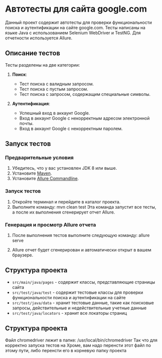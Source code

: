 # Автотесты для сайта google.com

Данный проект содержит автотесты для проверки функциональности поиска и аутентификации на сайте google.com. 
Тесты написаны на языке Java с использованием Selenium WebDriver и TestNG. Для отчетности используется Allure.

## Описание тестов

Тесты разделены на две категории:

1. **Поиск**:
    - Тест поиска с валидным запросом.
    - Тест поиска с пустым запросом.
    - Тест поиска с запросом, содержащим специальные символы.

2. **Аутентификация**:
    - Успешный вход в аккаунт Google.
    - Вход в аккаунт Google с некорректным адресом электронной почты.
    - Вход в аккаунт Google с некорректным паролем.

## Запуск тестов

### Предварительные условия

1. Убедитесь, что у вас установлен JDK 8 или выше.
2. Установите [Maven](https://maven.apache.org/download.cgi).
3. Установите [Allure Commandline](https://docs.qameta.io/allure/#_installing_a_commandline).

### Запуск тестов

1. Откройте терминал и перейдите в каталог проекта.
2. Выполните команду: mvn clean test
Эта команда запустит все тесты, а после их выполнения сгенерирует отчет Allure.

### Генерация и просмотр Allure отчета

1. После выполнения тестов выполните следующую команду: allure serve

2. Allure отчет будет сгенерирован и автоматически открыт в вашем браузере.

## Структура проекта

- `src/main/java/pages` - содержит классы, представляющие страницы сайта
- `src/test/java/test` - содержит тестовые классы для проверки функциональности поиска и аутентификации на сайте 
- `src/test/java/data` - хранит тестовые данные, такие как поисковые запросы, действительные и недействительные учетные данные
- `src/test/java/locators` - хранит все локаторы страниц

## Структура проекта
Файл chromedriver лежит в папке: /usr/local/bin/chromedriver
Так что для корректно запуска тестов на Хроме, вам надо перенсти этот файл по этому пути, либо перенсти его в корневую папку проекта

